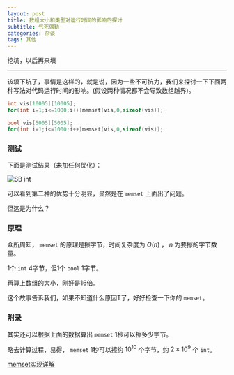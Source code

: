 ```yaml
---
layout: post
title: 数组大小和类型对运行时间的影响的探讨
subtitle: 气死偶勒
categories: 杂谈
tags: 其他
---
```

挖坑，以后再来填

---

该填下坑了，事情是这样的，就是说，因为一些不可抗力，我们来探讨一下下面两种写法对代码运行时间的影响。(假设两种情况都不会导致数组越界)。

```cpp
int vis[10005][10005];
for(int i=1;i<=1000;i++)memset(vis,0,sizeof(vis));
```

```cpp
bool vis[5005][5005];
for(int i=1;i<=1000;i++)memset(vis,0,sizeof(vis));
```

### 测试

下面是测试结果（未加任何优化）：

![SB int](https://api.yimian.xyz/img/?path=imgbed/img_611ca84_190x68_8_null_normal.jpeg)

可以看到第二种的优势十分明显，显然是在 `memset` 上面出了问题。

但这是为什么？

### 原理

众所周知， `memset` 的原理是擦字节，时间复杂度为 $O(n)$ ， $n$ 为要擦的字节数量。

1个 `int` 4字节，但1个 `bool` 1字节。

再算上数组的大小，刚好是16倍。

这个故事告诉我们，如果不知道什么原因T了，好好检查一下你的 `memset`。

### 附录

其实还可以根据上面的数据算出 `memset` 1秒可以擦多少字节。

略去计算过程，易得， `memset` 1秒可以擦约 $10^{10}$ 个字节，约 $2\times 10^9$ 个 `int`。

[memset实现详解](https://www.cnblogs.com/hoodlum1980/p/3505802.html)

